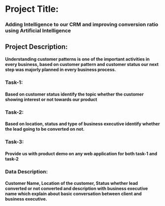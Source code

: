 # Project Title: 
### Adding Intelligence to our CRM and improving conversion ratio using Artificial Intelligence
## Project Description: 
#### Understanding customer patterns is one of the important activities in every business, based on customer pattern and customer status our next step was majorly planned in every business process.
### Task-1: 
#### Based on customer status identify the topic whether the customer showing interest or not towards our product
### Task-2: 
#### Based on location, status and type of business executive identify whether the lead going to be converted on not.
### Task-3: 
#### Provide us with product demo on any web application for both task-1 and task-2
### Data Description:
#### Customer Name, Location of the customer, Status whether lead converted or not converted and description with business executive name which explain about basic conversation between client and business executive.
